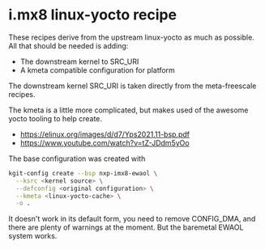 # i.mx8 linux-yocto recipe

These recipes derive from the upstream linux-yocto as much as possible.  All
that should be needed is adding:

- The downstream kernel to SRC_URI
- A kmeta compatible configuration for platform

The downstream kernel SRC_URI is taken directly from the meta-freescale recipes.

The kmeta is a little more complicated, but makes used of the awesome yocto
tooling to help create.

- https://elinux.org/images/d/d7/Yps2021.11-bsp.pdf
- https://www.youtube.com/watch?v=tZ-JDdm5yOo

The base configuration was created with

```bash
kgit-config create --bsp nxp-imx8-ewaol \
  --ksrc <kernel source> \
  --defconfig <original configuration> \
  --kmeta <linux-yocto-cache> \
  -o .
```

It doesn't work in its default form, you need to remove CONFIG_DMA, and there
are plenty of warnings at the moment.  But the baremetal EWAOL system works.